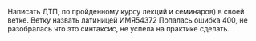 Написать ДТП, по пройденному курсу лекций и семинаров) в своей ветке. Ветку назвать латиницей ИМЯ54372
Попалась ошибка 400, не разобралась что это синтаксис, не успела на практике сделать.